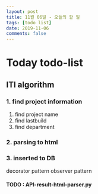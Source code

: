 ```yaml
---
layout: post
title: 11월 06일 - 오늘의 할 일
tags: [todo list]
date: 2019-11-06
comments: false
---
```


# Today todo-list

## ITI algorithm

### 1. find project information
  1. find project name
  2. find lastbuild
  3. find department

### 2. parsing to html

### 3. inserted to DB

decorator pattern
observer pattern

#### TODO : API-result-html-parser.py